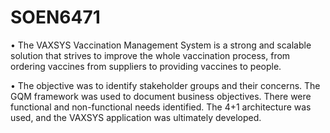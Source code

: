 # SOEN6471
•	The VAXSYS Vaccination Management System is a strong and scalable solution that strives to improve the whole vaccination process, from ordering vaccines from suppliers to providing vaccines to people.


•	The objective was to identify stakeholder groups and their concerns. The GQM framework was used to document business objectives. There were functional and non-functional needs identified. The 4+1 architecture was used, and the VAXSYS application was ultimately developed.

